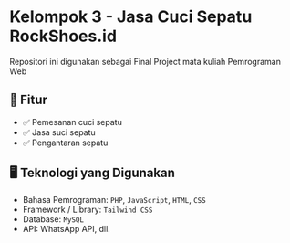 # Kelompok 3 - Jasa Cuci Sepatu RockShoes.id

Repositori ini digunakan sebagai Final Project mata kuliah Pemrograman Web

## 🚀 Fitur

- ✅ Pemesanan cuci sepatu
- ✅ Jasa suci sepatu
- ✅ Pengantaran sepatu

## 🖥️ Teknologi yang Digunakan

- Bahasa Pemrograman: `PHP`, `JavaScript`, `HTML`, `CSS`
- Framework / Library: `Tailwind CSS`
- Database: `MySQL`
- API: WhatsApp API, dll.
